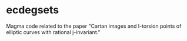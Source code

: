 # ecdegsets
Magma code related to the paper "Cartan images and l-torsion points of elliptic curves with rational j-invariant."
